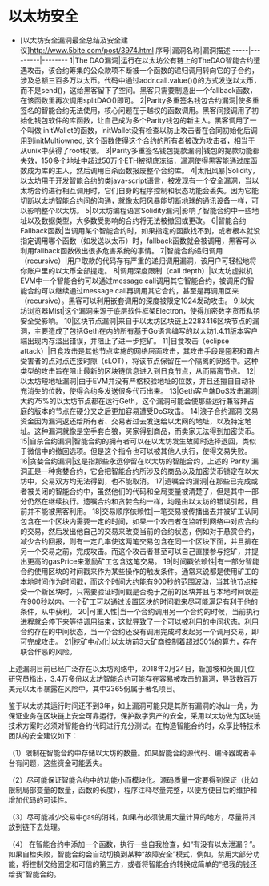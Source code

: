# 以太坊安全
* [以太坊安全漏洞最全总结及安全建议]http://www.5bite.com/post/3974.html
序号|漏洞名称|漏洞描述
-----|---------|--------
1|The DAO漏洞|运行在以太坊公有链上的TheDAO智能合约遭遇攻击，该合约筹集的公众款项不断被一个函数的递归调用转向它的子合约，涉及总额三百多万以太币。代码中通过addr.call.value()()的方式发送以太币，而不是send()，这给黑客留下了空间。黑客只需要制造出一个fallback函数，在该函数里再次调用splitDAO()即可。
2|Parity多重签名钱包合约漏洞|使多重签名的智能合约无法使用，核心问题在于越权的函数调用。黑客间接调用了初始化钱包软件的库函数，让自己成为多个Parity钱包的新主人。黑客调用了一个叫做 initWallet的函数，initWallet没有检查以防止攻击者在合同初始化后调用到initMultiowned,   这个函数使得这个合约的所有者被改为攻击者，相当于从unix中获得了root权限。
3|Parity多重签名钱包提款漏洞|钱包的提款功能都失效，150多个地址中超过50万个ETH被彻底冻结，漏洞使得黑客能通过库函数成为库的主人，然后调用自杀函数报废整个合约库。
4|太阳风暴|Solidity，以太坊用于开发智能合约的类java-script语言，被发现有一个安全漏洞，当以太坊合约进行相互调用时，它们自身的程序控制和状态功能会丢失。因为它能切断以太坊智能合约间的沟通，就像太阳风暴能切断地球的通讯设备一样，可以影响整个以太坊。
5|以太坊编程语言Solidity漏洞|影响了智能合约中一些地址以及数据类型，大多数受影响的合约将无法被撤回或更改。
6|智能合约Fallback函数|当调用某个智能合约时，如果指定的函数找不到，或者根本就没指定调用哪个函数（如发送以太币）时，fallback函数就会被调用，黑客可以利用fallback函数做出很多危害系统的事情。
7|智能合约递归调用（recursive）|用户取款的代码存有严重的递归调用漏洞，该用户可轻松地将你账户里的以太币全部提走。
8|调用深度限制（call depth）|以太坊虚拟机EVM中一个智能合约可以通过message call调用其它智能合约，被调用的智能合约可以继续通过message   call再调用其它合约，甚至是再调用回来（recursive）。黑客可以利用嵌套调用的深度被限定1024发动攻击。
9|以太坊浏览器Mist|这个漏洞来源于底层软件框架Electron，使得加密数字货币私钥安全受影响。
10|区块节点漏洞|来自于以太坊区块链上2283416区块节点的漏洞，主要造成了包括Geth在内的所有基于Go语言编写的以太坊1.4.11版本客户端出现内存溢出错误，并阻止了进一步挖矿。
11|日食攻击（eclipse attack）|日食攻击是其他节点实施的网络层面攻击，其攻击手段是囤积和霸占受害者的点对点连接时隙（sLOT），将该节点保留在一个隔离的网络中。这种类型的攻击旨在阻止最新的区块链信息进入到日食节点，从而隔离节点。
12|以太坊短地址漏洞|由于EVM并没有严格校验地址的位数，并且还擅自自动补充消失的位数，使得合约多发送很多代币出来。
13|Geth客户端DoS攻击漏洞|大约75%的以太坊节点都在运行Geth，这个漏洞可能会使那些运行兼容拜占庭的版本的节点在硬分叉之后更加容易遭受DoS攻击。
14|浪子合约漏洞|交易资金因为漏洞返还给所有者、交易者过去发送给以太网的地址，以及特定地址。这种漏洞就像是空手套白狼，买家得到商品，而卖家无法得到加密货币。
15|自杀合约漏洞|智能合约的拥有者可以在以太坊发生故障时选择退回，类似于微信中的撤回选项。但是这个指令也可以被其他人执行，使得交易失败。
16|贪婪合约漏洞|这是指那些永远停留在以太坊的智能合约，上述的   Parity 漏洞正是一种贪婪合约，它会把智能合约所涉及的商品以及加密货币锁定在以太坊中，交易双方均无法得到，也不能取消。
17|遗嘱合约漏洞|在那些已完成或者被关闭的智能合约中，虽然他们的代码和全局变量被清楚了，但是其中一部分仍然在继续执行。遗嘱合约和贪婪合约一样，均是由以太坊的错误引起，目前并不能被黑客利用。
18|交易顺序依赖性|一笔交易被传播出去并被矿工认同包含在一个区块内需要一定的时间，如果一个攻击者在监听到网络中对应合约的交易，然后发出他自己的交易来改变当前的合约状态，例如对于悬赏合约，减少合约回报，则有一定几率使这两笔交易包含在同一个区块下面，并且排在另一个交易之前，完成攻击。而这个攻击者甚至可以自己直接参与挖矿，并提出更高的gasPrice来激励矿工包含这笔交易。
19|时间戳依赖性|有一部分智能合约使用区块的时间戳来作为某些操作的触发条件。通常来说都是使用矿工的本地时间作为时间戳，而这个时间大约能有900秒的范围波动，当其他节点接受一个新区块时，只需要验证时间戳是否晚于之前的区块并且与本地时间误差在900秒以内。一个矿工可以通过设置区块的时间戳来尽可能满足有利于他的条件，从中获利。
20|可重入性|当一个合约调用另一个合约的时候，当前执行进程就会停下来等待调用结束，这就导致了一个可以被利用的中间状态。利用合约存在的中间状态，当一个合约还没有调用完成时发起另一个调用交易，即可完成攻击。
21|挖矿中心化|以太坊前3大矿商控制着超过50%的算力，存在联合作恶的风险。

上述漏洞目前已经广泛存在以太坊网络中，2018年2月24日，新加坡和英国几位研究员指出，3.4万多份以太坊智能合约可能存在容易被攻击的漏洞，导致数百万美元以太币暴露在风险中，其中2365份属于著名项目。

鉴于以太坊其运行时间还不到3年，如上漏洞可能只是其所有漏洞的冰山一角，为保证业务在区块链上安全可靠运行，保护数字资产的安全，采用以太坊做为区块链技术方案时必须对智能合约代码进行充分测试。在构造智能合约时，众享比特技术团队的安全建议如下：

（1）限制在智能合约中存储以太坊的数量。如果智能合约源代码、编译器或者平台有问题，这些资金可能丢失。

（2）尽可能保证智能合约中的功能小而模块化。源码质量一定要得到保证（比如限制局部变量的数量，函数的长度），程序注释尽量完整，以便方便日后的维护和增加代码的可读性。

（3）尽可能减少交易中gas的消耗，如果有必须使用大量计算的地方，尽量将其放到链下去处理。

（4） 在智能合约中添加一个函数，执行一些自我检查，如“有没有以太泄漏？”。如果自检失败，智能合约会自动切换到某种“故障安全”模式，例如，禁用大部分功能，将控制交给固定和可信的第三方，或者将智能合约转换成简单的“把我的钱还给我”智能合约。